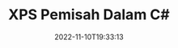 ---
############################# Static ############################
layout: "auto-gen-merger"
date: 2022-11-10T19:33:13
draft: false
otherformats: ppsx ppt pptx rtf tex vdx vsdm vsdx vssm vssx vstm vstx vsx vtx xlam xls

############################# Head ############################
head_title: "Pisahkan XPS kepada Berbilang Fail dalam C#"
head_description: "Pisahkan satu fail XPS kepada beberapa fail berdasarkan nombor halaman, selang halaman, halaman genap atau ganjil menggunakan API penggabungan dokumen."

############################# Header ############################
title: "XPS Pemisah Dalam C#"
description: "Pisahkan XPS dengan beberapa baris kod .NET."
bg_image: "https://cms.admin.containerize.com/templates/aspose/App_Themes/V3/images/bg/header1.png"
bg_overlay: false
button:
    enable: true
    icon: "fas fa-arrow-down"
    label: "Muat turun Percubaan Percuma"
    link: "https://downloads.groupdocs.com/merger/net"

############################# SubMenu ############################
submenu:
    enable: true

    left:
        img_alt: "GroupDocs.Merger for .NET"
        image: "https://cms.admin.containerize.com/templates/groupdocs/images/product-logos/90x90-noborder/groupdocs-merger-net.png"
        product: "GroupDocs.Merger"
        platform: ".NET"

    middle:
        button:

            # button loop
            - link: "https://apireference.groupdocs.com/merger/net"
              text: "Rujukan API"

            # button loop
            - link: "https://github.com/groupdocs-merger"
              text: "Contoh Kod"

            # button loop
            - link: "https://products.groupdocs.app/merger/family"
              text: "Demo Langsung"

            # button loop
            - link: "https://purchase.groupdocs.com/pricing/merger/net"
              text: "penentuan harga"

    right:
        link_download: "https://downloads.groupdocs.com/merger"
        link_learn: "https://docs.groupdocs.com/merger/net"
        link_buy: "https://purchase.groupdocs.com"

############################# About ############################
about:
    enable: true
    title: "Mengenai API GroupDocs.Merger for .NET."
    content: |
        Pustaka [GroupDocs.Merger for .NET](/ms/merger/net/) menawarkan penyelesaian mudah untuk menggabungkan & memisahkan dengan selamat antara pelbagai format dokumen termasuk PDF, Microsoft Office (Word, Excel, PowerPoint, OneNote), OpenDocument, HTML, imej dan banyak lagi dalam aplikasi .NET. Dengan menambah hanya beberapa baris kod, lakukan beberapa operasi dokumen seperti mengalih, mengalih keluar, memutar, menukar, mengekstrak atau menukar orientasi halaman dalam dokumen. API penggabungan dokumen juga menyokong pratonton halaman dokumen sebagai imej untuk menganalisis struktur dokumen, pemformatan dan kandungan pada halaman.
        
        API GroupDocs.Merger ialah pilihan yang tepat untuk penyelesaian korporat yang memerlukan ciri pemisahan fail. API ini disokong dengan baik pada semua sistem pengendalian dan platform utama termasuk .NET Framework, .NET Standard, .NET Core, Mono.

############################# Steps ############################
steps:
    enable: true
    title_left: "Pisahkan XPS Halaman Fail dalam .NET"
    content_left: |
        [GroupDocs.Merger for .NET](/ms/merger/net/) memudahkan pembangun C# membahagikan satu fail XPS kepada berbilang fail hasil dengan melaksanakan beberapa langkah mudah.
        
        * Mulakan **SplitOptions** dengan format laluan fail output.
        * Buat contoh baharu **Merger** dan lulus laluan dokumen sumber sebagai parameter pembina.
        * Panggil **Split** dan hantar objek **SplitOptions** untuk menyimpan dokumen yang terhasil.

    title_right: "Keperluan Sistem"
    content_right: |
        API GroupDocs.Merger for .NET disokong pada semua platform dan sistem pengendalian utama. Sebelum melaksanakan kod di bawah, sila pastikan anda mempunyai prasyarat berikut dipasang pada sistem anda.

        * Sistem Pengendalian: Microsoft Windows, Linux, MacOS
        * Persekitaran Pembangunan: Visual Studio, Xamarin, MonoDevelop
        * Rangka kerja: .NET Framework, .NET Standard, .NET Core, Mono
        * Muat turun versi terkini GroupDocs.Merger for .NET daripada [NuGet](https://www.nuget.org/packages/groupdocs.merger)
         
    code: |
     {{% merger/additional-styles %}}
     {{< merger/code-merger title="Cara membahagi XPS fail menggunakan kod contoh C#.">}}

        ```csharp    
        // Pisahkan fail XPS menggunakan API GroupDocs.Merger
        string filePath = "input.xps";
        string filePathOut = "output.xps";

        // Mulakan kelas SplitOptions dengan format laluan fail output
        SplitOptions splitOptions = new SplitOptions(filePathOut, new int[] { 3, 6, 8 });

        // Segerakan Penggabungan dengan input dokumen XPS.
        using (Merger merger = new Merger(filePath))
          {
            // Panggil kaedah Split dan lulus objek SplitOptions untuk menyimpan dokumen yang terhasil
            merger.Split(splitOptions);
          }
        ```
     {{< /merger/code-merger >}}

############################# Demos ############################
demos:
    enable: true
    title: "Demo Langsung - Split XPS Fail Dalam Talian"
    content: |
       Pisahkan fail XPS sekarang dengan melawati tapak web [GroupDocs.Merger Live Demos](https://products.groupdocs.app/splitter/xps).
       Demo langsung mempunyai faedah berikut.
        
############################# About Formats ############################
about_formats:
    enable: true

############################# More Formats ############################
more_formats:
    enable: true
    title: "Pisahkan Fail Format Lain"
    content: |
        .NET dokumen penggabungan & pemisahan API untuk format fail dan imej. Pisahkan beberapa format fail yang popular seperti yang dinyatakan di bawah.

############################# Back to top ###############################
back_to_top:
    enable: true
---
